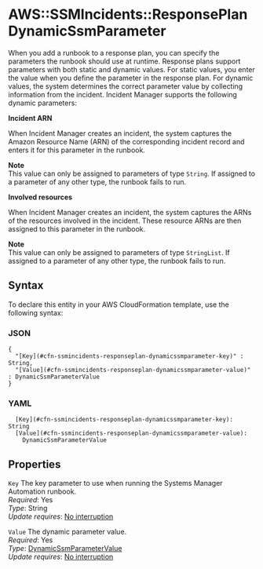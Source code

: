 # AWS::SSMIncidents::ResponsePlan DynamicSsmParameter<a name="aws-properties-ssmincidents-responseplan-dynamicssmparameter"></a>

When you add a runbook to a response plan, you can specify the parameters the runbook should use at runtime\. Response plans support parameters with both static and dynamic values\. For static values, you enter the value when you define the parameter in the response plan\. For dynamic values, the system determines the correct parameter value by collecting information from the incident\. Incident Manager supports the following dynamic parameters:

**Incident ARN**

When Incident Manager creates an incident, the system captures the Amazon Resource Name \(ARN\) of the corresponding incident record and enters it for this parameter in the runbook\.

**Note**  
This value can only be assigned to parameters of type `String`\. If assigned to a parameter of any other type, the runbook fails to run\.

**Involved resources**

When Incident Manager creates an incident, the system captures the ARNs of the resources involved in the incident\. These resource ARNs are then assigned to this parameter in the runbook\.

**Note**  
This value can only be assigned to parameters of type `StringList`\. If assigned to a parameter of any other type, the runbook fails to run\.

## Syntax<a name="aws-properties-ssmincidents-responseplan-dynamicssmparameter-syntax"></a>

To declare this entity in your AWS CloudFormation template, use the following syntax:

### JSON<a name="aws-properties-ssmincidents-responseplan-dynamicssmparameter-syntax.json"></a>

```
{
  "[Key](#cfn-ssmincidents-responseplan-dynamicssmparameter-key)" : String,
  "[Value](#cfn-ssmincidents-responseplan-dynamicssmparameter-value)" : DynamicSsmParameterValue
}
```

### YAML<a name="aws-properties-ssmincidents-responseplan-dynamicssmparameter-syntax.yaml"></a>

```
  [Key](#cfn-ssmincidents-responseplan-dynamicssmparameter-key): String
  [Value](#cfn-ssmincidents-responseplan-dynamicssmparameter-value):
    DynamicSsmParameterValue
```

## Properties<a name="aws-properties-ssmincidents-responseplan-dynamicssmparameter-properties"></a>

`Key` <a name="cfn-ssmincidents-responseplan-dynamicssmparameter-key"></a>
The key parameter to use when running the Systems Manager Automation runbook\.  
_Required_: Yes  
_Type_: String  
_Update requires_: [No interruption](https://docs.aws.amazon.com/AWSCloudFormation/latest/UserGuide/using-cfn-updating-stacks-update-behaviors.html#update-no-interrupt)

`Value` <a name="cfn-ssmincidents-responseplan-dynamicssmparameter-value"></a>
The dynamic parameter value\.  
_Required_: Yes  
_Type_: [DynamicSsmParameterValue](aws-properties-ssmincidents-responseplan-dynamicssmparametervalue.md)  
_Update requires_: [No interruption](https://docs.aws.amazon.com/AWSCloudFormation/latest/UserGuide/using-cfn-updating-stacks-update-behaviors.html#update-no-interrupt)
